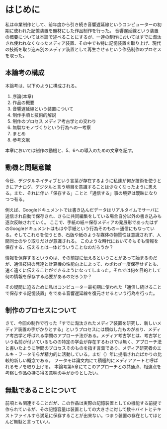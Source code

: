 
<!--
離散と連続　身体性と　物質性　通信と保存　考古学と　無駄であること　

私はこういう作品を制作した

作品制作のプロセスはこういう感じである

この作品はこういう問題意識のもとでやった、
通信と保存の境目は曖昧であるとかそういう感じ

この古いものを掘り出すプロセスはメディア考古学と言われるのに近い

近いが更に無駄感のあるアプローチである←これは本論でいいか
-->

# はじめに

私は卒業制作として、前年度から引き続き音響遅延線というコンピューターの初期に使われた記憶装置を題材にした作品制作を行った。
音響遅延線という装置の概要については本論で述べることにするが、一連の制作においてはすでに淘汰され使われなくなったメディア装置、その中でも特に記憶装置を取り上げ、現代の技術を取り込み別のメディア装置として再生させるという作品制作のプロセスを取った。

## 本論考の構成

本論考は、以下のように構成される。

1. 序論(本章)
1. 作品の概要
1. 音響遅延線という装置について
1. 制作手順と技術的解説
1. 制作のプロセス メディア考古学との交わり
1. 無駄なモノづくりという行為への一考察
1. まとめ
1. 参考文献

本章においては制作の動機と、5、6への導入のための文章を記す。

## 動機と問題意識

今日、デジタルネイティブという言葉が存在するように私達が何か技術を使うときにアナログ、デジタルと言う境目を意識することは少なくなったように思える。また、それに伴い「保存する」ことと「通信する」事の境界は曖昧になりつつ有る。

例えば、Googleドキュメントでは書き込んだデータはリアルタイムでサーバに送信され自動で保存され、さらに共同編集をしている場合自分以外の書き込みも逐次反映されていく。
ここで、手紙の紙＝保存メディアの発展形であったはずのGoogleドキュメントはもはや手紙という行為そのもの＝通信にもなっている。そしてこれらを使うとき、石版や紙のような媒体の物質性は意識されず、人間同士のやり取りだけが意識される。
このような時代においてそもそも情報を保存する、伝えるとは一体どういうことなのだろうか？

情報を保存するというのは、その前提に伝えるということがあって始まるのだが、通信技術の発達と計算機の性能向上によって、わざわざ一度保存せずとも、速く遠くに伝えることができるようになってしまった。それでは何を目的として何の情報を保存する必要があるのだろうか？

その疑問に迫るために私はコンピューター最初期に使われた「通信し続けることで保存する記憶装置」をである音響遅延線を復元させるという行為を行った。

## 制作のプロセスについて


さて、今回の制作で行った「すでに淘汰されたメディア装置を研究し、新しいメディア装置の手がかりとする」というプロセスには類似したものがあり、メディア考古学と呼ばれる学問のアプローチ法がある。メディア考古学とは、考古学という名前が付いているものの特定の学会が存在するわけでは無く、アプローチ法と書いたように学問のプロセスそのものを指す言葉であり、メディア研究者のエルキ・フータモらが精力的に活動している。まだ（）年に提唱されたばかりの比較的新しい概念である。
フータモは論文内にて積極的にメディアアートと呼ばれるモノを取り上げる。
本論考第5章にてこのアプローチとの共通点、相違点を考察し作品の持ち得る意味の手がかりとしたい。

## 無駄であることについて

前項とも関連することだが、この作品は実際の記憶装置としての機能する前提で作られているが、その記憶容量は装置としての大きさに対して数十バイトとテキストファイルすら満足に保存することが出来ない。つまり装置の存在としてほとんど無駄と言っていい。



